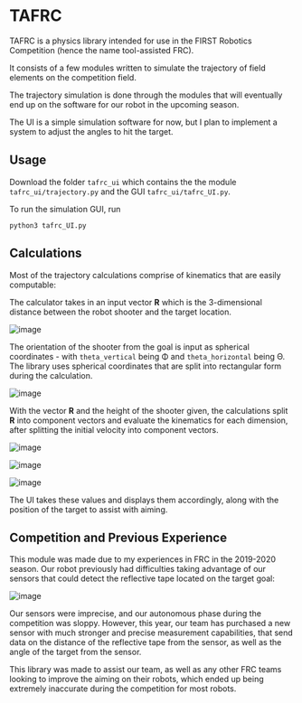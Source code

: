 # TAFRC

TAFRC is a physics library intended for use in the FIRST Robotics Competition (hence the name tool-assisted FRC).

It consists of a few modules written to simulate the trajectory of field elements on the competition field.

The trajectory simulation is done through the modules that will eventually end up on the software for our robot in the upcoming season.

The UI is a simple simulation software for now, but I plan to implement a system to adjust the angles to hit the target. 

## Usage
Download the folder `tafrc_ui` which contains the the module `tafrc_ui/trajectory.py` and the GUI `tafrc_ui/tafrc_UI.py`.

To run the simulation GUI, run

```python3 tafrc_UI.py```
## Calculations

Most of the trajectory calculations comprise of kinematics that are easily computable:

The calculator takes in an input vector **R** which is the 3-dimensional distance between the robot shooter and the target location.

![image](https://user-images.githubusercontent.com/62197882/145667121-eadbc798-622b-4cde-bd27-a77fcf90f717.png)

The orientation of the shooter from the goal is input as spherical coordinates - with `theta_vertical` being Φ and `theta_horizontal` being Θ.
The library uses spherical coordinates that are split into rectangular form during the calculation.

![image](https://user-images.githubusercontent.com/62197882/145667288-ced49828-b0bd-4fec-826d-a44a87c1acf8.png)

With the vector **R** and the height of the shooter given, the calculations split **R** into component vectors and evaluate the kinematics for each dimension, 
after splitting the initial velocity into component vectors. 

![image](https://user-images.githubusercontent.com/62197882/145667353-ca23dbb5-0087-4da0-a105-804cd8904ce5.png)

![image](https://user-images.githubusercontent.com/62197882/145667357-30d90b11-f91c-49b5-b1fd-909a31aa4e7b.png)

![image](https://user-images.githubusercontent.com/62197882/145667390-bcdd3d9d-292e-45a4-bafe-59f0bbd2fef7.png)

The UI takes these values and displays them accordingly, along with the position of the target to assist with aiming.

## Competition and Previous Experience

This module was made due to my experiences in FRC in the 2019-2020 season. Our robot previously had difficulties taking advantage of our sensors that could detect the reflective tape located on the target goal:

![image](https://user-images.githubusercontent.com/62197882/145667535-ce412c69-6019-4634-b12f-7e3e41c27106.png)

Our sensors were imprecise, and our autonomous phase during the competition was sloppy. However, this year, our team has purchased a new sensor with much stronger and precise measurement capabilities, that send data on the distance of the reflective tape from the sensor, as well as the angle of the target from the sensor.

This library was made to assist our team, as well as any other FRC teams looking to improve the aiming on their robots, which ended up being extremely inaccurate during the competition for most robots. 
